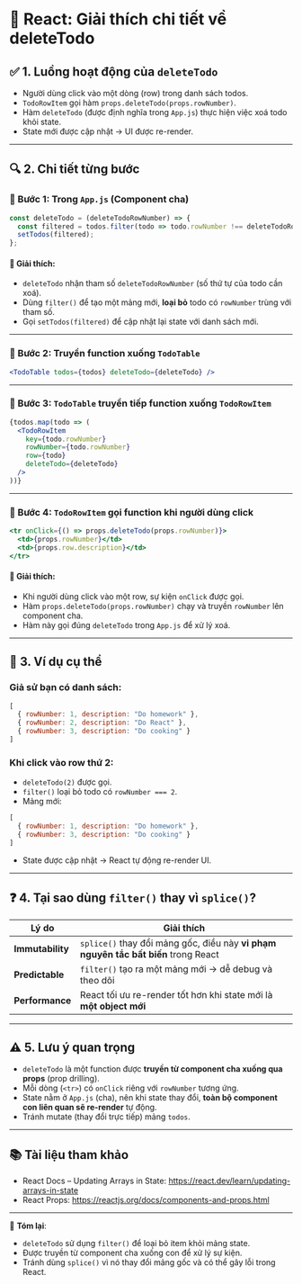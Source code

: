 # 🧹 React: Giải thích chi tiết về deleteTodo

## ✅ 1. Luồng hoạt động của `deleteTodo`
- Người dùng click vào một dòng (row) trong danh sách todos.
- `TodoRowItem` gọi hàm `props.deleteTodo(props.rowNumber)`.
- Hàm `deleteTodo` (được định nghĩa trong `App.js`) thực hiện việc xoá todo khỏi state.
- State mới được cập nhật → UI được re-render.

---

## 🔍 2. Chi tiết từng bước

### 🔸 Bước 1: Trong `App.js` (Component cha)
```jsx
const deleteTodo = (deleteTodoRowNumber) => {
  const filtered = todos.filter(todo => todo.rowNumber !== deleteTodoRowNumber);
  setTodos(filtered);
};
```

#### 🔎 Giải thích:
- `deleteTodo` nhận tham số `deleteTodoRowNumber` (số thứ tự của todo cần xoá).
- Dùng `filter()` để tạo một mảng mới, **loại bỏ** todo có `rowNumber` trùng với tham số.
- Gọi `setTodos(filtered)` để cập nhật lại state với danh sách mới.

---

### 🔸 Bước 2: Truyền function xuống `TodoTable`
```jsx
<TodoTable todos={todos} deleteTodo={deleteTodo} />
```

---

### 🔸 Bước 3: `TodoTable` truyền tiếp function xuống `TodoRowItem`
```jsx
{todos.map(todo => (
  <TodoRowItem
    key={todo.rowNumber}
    rowNumber={todo.rowNumber}
    row={todo}
    deleteTodo={deleteTodo}
  />
))}
```

---

### 🔸 Bước 4: `TodoRowItem` gọi function khi người dùng click
```jsx
<tr onClick={() => props.deleteTodo(props.rowNumber)}>
  <td>{props.rowNumber}</td>
  <td>{props.row.description}</td>
</tr>
```

#### 🔎 Giải thích:
- Khi người dùng click vào một row, sự kiện `onClick` được gọi.
- Hàm `props.deleteTodo(props.rowNumber)` chạy và truyền `rowNumber` lên component cha.
- Hàm này gọi đúng `deleteTodo` trong `App.js` để xử lý xoá.

---

## 📌 3. Ví dụ cụ thể

### Giả sử bạn có danh sách:
```js
[
  { rowNumber: 1, description: "Do homework" },
  { rowNumber: 2, description: "Do React" },
  { rowNumber: 3, description: "Do cooking" }
]
```

### Khi click vào row thứ 2:
- `deleteTodo(2)` được gọi.
- `filter()` loại bỏ todo có `rowNumber === 2`.
- Mảng mới:
```js
[
  { rowNumber: 1, description: "Do homework" },
  { rowNumber: 3, description: "Do cooking" }
]
```
- State được cập nhật → React tự động re-render UI.

---

## ❓ 4. Tại sao dùng `filter()` thay vì `splice()`?

| Lý do        | Giải thích |
|--------------|------------|
| **Immutability** | `splice()` thay đổi mảng gốc, điều này **vi phạm nguyên tắc bất biến** trong React |
| **Predictable**  | `filter()` tạo ra một mảng mới → dễ debug và theo dõi |
| **Performance**  | React tối ưu re-render tốt hơn khi state mới là **một object mới** |

---

## ⚠️ 5. Lưu ý quan trọng

- `deleteTodo` là một function được **truyền từ component cha xuống qua props** (prop drilling).
- Mỗi dòng (`<tr>`) có `onClick` riêng với `rowNumber` tương ứng.
- State nằm ở `App.js` (cha), nên khi state thay đổi, **toàn bộ component con liên quan sẽ re-render** tự động.
- Tránh mutate (thay đổi trực tiếp) mảng `todos`.

---

## 📚 Tài liệu tham khảo
- React Docs – Updating Arrays in State: https://react.dev/learn/updating-arrays-in-state
- React Props: https://reactjs.org/docs/components-and-props.html

---

📝 **Tóm lại**:
- `deleteTodo` sử dụng `filter()` để loại bỏ item khỏi mảng state.
- Được truyền từ component cha xuống con để xử lý sự kiện.
- Tránh dùng `splice()` vì nó thay đổi mảng gốc và có thể gây lỗi trong React.
